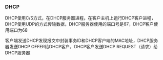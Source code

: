 ### DHCP

DHCP使用C/S方式，在DHCP服务器进程，在客户主机上运行DHCP客户进程，DHCP使用UDP的方式传输数据，DHCP服务器使用的端口号是67，DHCP客户使用端口为68

客户端发送DHCP发现报文中封装事务ID和DHCP客户端的MAC地址，DHCP服务器发送DHCP OFFER给DHCP客户，DHCP客户发送DHCP REQUEST（请求）给DHCP服务器 

